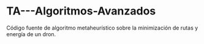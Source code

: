 # TA---Algoritmos-Avanzados
Código fuente de algoritmo metaheurístico sobre la minimización de rutas y energía de un dron.
